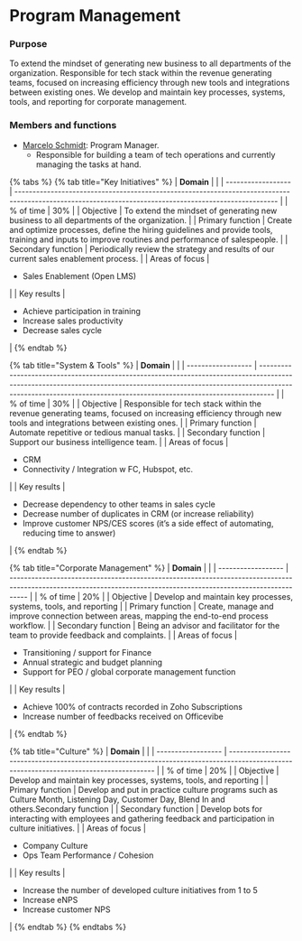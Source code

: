# Program Management

### Purpose

To extend the mindset of generating new business to all departments of the organization. Responsible for tech stack within the revenue generating teams, focused on increasing efficiency through new tools and integrations between existing ones. We develop and maintain key processes, systems, tools, and reporting for corporate management.



### Members and functions

* [Marcelo Schmidt](https://open.rocket.chat/direct/marcelo.schmidt): Program Manager.
  * Responsible for building a team of tech operations and currently managing the tasks at hand.

{% tabs %}
{% tab title="Key Initiatives" %}
| **Domain**         |                                                                                                                                                        |
| ------------------ | ------------------------------------------------------------------------------------------------------------------------------------------------------ |
| % of time          | 30%                                                                                                                                                    |
| Objective          | To extend the mindset of generating new business to all departments of the organization.                                                               |
| Primary function   | Create and optimize processes, define the hiring guidelines and provide tools, training and inputs to improve routines and performance of salespeople. |
| Secondary function | Periodically review the strategy and results of our current sales enablement process.                                                                  |
| Areas of focus     | <ul><li>Sales Enablement (Open LMS)</li></ul>                                                                                                          |
| Key results        | <ul><li>Achieve participation in training</li><li>Increase sales productivity</li><li>Decrease sales cycle</li></ul>                                   |
{% endtab %}

{% tab title="System & Tools" %}
| **Domain**         |                                                                                                                                                                                                                                                |
| ------------------ | ---------------------------------------------------------------------------------------------------------------------------------------------------------------------------------------------------------------------------------------------- |
| % of time          | 30%                                                                                                                                                                                                                                            |
| Objective          | Responsible for tech stack within the revenue generating teams, focused on increasing efficiency through new tools and integrations between existing ones.                                                                                     |
| Primary function   | Automate repetitive or tedious manual tasks.                                                                                                                                                                                                   |
| Secondary function | Support our business intelligence team.                                                                                                                                                                                                        |
| Areas of focus     | <ul><li>CRM</li><li>Connectivity / Integration w FC, Hubspot, etc.</li></ul>                                                                                                                                                                   |
| Key results        | <ul><li>Decrease dependency to other teams in sales cycle</li><li>Decrease number of duplicates in CRM (or increase reliability)</li><li>Improve customer NPS/CES scores (it’s a side effect of automating, reducing time to answer)</li></ul> |
{% endtab %}

{% tab title="Corporate Management" %}
| **Domain**         |                                                                                                                                                                   |
| ------------------ | ----------------------------------------------------------------------------------------------------------------------------------------------------------------- |
| % of time          | 20%                                                                                                                                                               |
| Objective          | Develop and maintain key processes, systems, tools, and reporting                                                                                                 |
| Primary function   | Create, manage and improve connection between areas, mapping the end-to-end process workflow.                                                                     |
| Secondary function | Being an advisor and facilitator for the team to provide feedback and complaints.                                                                                 |
| Areas of focus     | <ul><li>Transitioning / support for Finance</li><li>Annual strategic and budget planning</li><li>Support for PEO / global corporate management function</li></ul> |
| Key results        | <ul><li>Achieve 100% of contracts recorded in Zoho Subscriptions</li><li>Increase number of feedbacks received on Officevibe</li></ul>                            |
{% endtab %}

{% tab title="Culture" %}
| **Domain**         |                                                                                                                                         |
| ------------------ | --------------------------------------------------------------------------------------------------------------------------------------- |
| % of time          | 20%                                                                                                                                     |
| Objective          | Develop and maintain key processes, systems, tools, and reporting                                                                       |
| Primary function   | Develop and put in practice culture programs such as Culture Month, Listening Day, Customer Day, Blend In and others.Secondary function |
| Secondary function | Develop bots for interacting with employees and gathering feedback and participation in culture initiatives.                            |
| Areas of focus     | <ul><li>Company Culture</li><li>Ops Team Performance / Cohesion</li></ul>                                                               |
| Key results        | <ul><li>Increase the number of developed culture initiatives from 1 to 5</li><li>Increase eNPS</li><li>Increase customer NPS</li></ul>  |
{% endtab %}
{% endtabs %}
